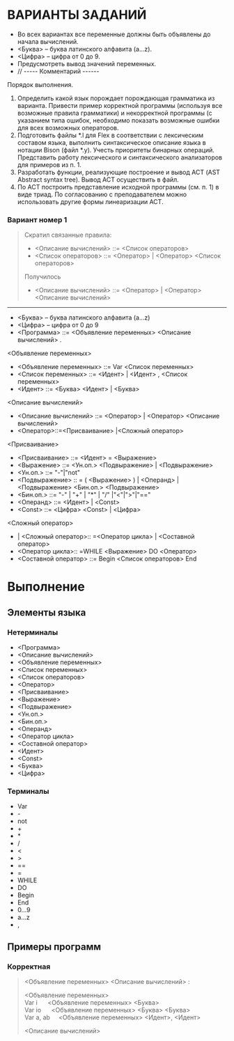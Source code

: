 # ВАРИАНТЫ ЗАДАНИЙ
- Во всех вариантах все переменные должны быть объявлены до начала
вычислений.
- <Буква> – буква латинского алфавита (a...z).
- <Цифра> – цифра от 0 до 9.
- Предусмотреть вывод значений переменных.
- //   ----- Комментарий ------

Порядок выполнения.
1. Определить какой язык порождает 	порождающая грамматика из варианта. Привести пример корректной программы (используя все возможные правила грамматики) и некорректной программы (с указанием типа ошибок, необходимо показать возможные ошибки для всех возможных операторов.
2. Подготовить файлы *.l для Flex в соответствии с лексическим составом языка, выполнить синтаксическое описание языка в нотации Bison (файл *.y). Учесть приоритеты бинарных операций. Представить работу лексического и синтаксического анализаторов для примеров из п. 1.
3. Разработать функции, реализующие построение и вывод АСТ (AST Abstract syntax tree). Вывод АСТ осуществить в файл.
4. По АСТ построить представление исходной программы (см. п. 1) в виде триад. По согласованию с преподавателем можно использовать другие формы линеаризации АСТ.

### Вариант номер 1

> Скратил связанные правила:
> - <Описание вычислений> ::= <Список операторов>
> - <Список операторов> ::= <Оператор> | <Оператор> <Список операторов>
> 
> Получилось
> + <Описание вычислений> ::= <Оператор> | <Оператор> <Описание вычислений>
***
+ <Буква> – буква латинского алфавита (a...z)
+ <Цифра> – цифра от 0 до 9
+ <Программа> ::= <Объявление переменных> <Описание вычислений> .


<Объявление переменных>
+ <Объявление переменных> ::= Var <Список переменных>
+ <Список переменных> ::= <Идент> | <Идент> , <Список переменных>
+ <Идент> ::= <Буква> <Идент> | <Буква>

<Описание вычислений>
+ <Описание вычислений> ::= <Оператор> | <Оператор> <Описание вычислений>
+ <Оператор>::=<Присваивание> |<Сложный оператор>

<Присваивание>
+ <Присваивание> ::= <Идент> = <Выражение>
+ <Выражение> ::= <Ун.оп.> <Подвыражение> | <Подвыражение>
+ <Ун.оп.> ::= "-"|"not"
+ <Подвыражение> :: = ( <Выражение> ) | <Операнд> | <Подвыражение> <Бин.оп.> <Подвыражение>
+ <Бин.оп.> ::= "-" | "+" | "*" | "/" |"<"|">"|"=="
+ <Операнд> ::= <Идент> | \<Const> 
+ \<Const> ::= <Цифра> \<Const> | <Цифра> 

<Сложный оператор>
+ | <Сложный оператор>:: =<Оператор цикла> | <Составной оператор>
+ <Оператор цикла>:: =WHILE <Выражение> DO <Оператор>
+ <Составной оператор> ::= Begin <Список операторов> End

# Выполнение

## Элементы языка

### Нетерминалы
- <Программа>
- <Описание вычислений>
- <Объявление переменных>
- <Список переменных>
- <Список операторов>
- <Оператор>
- <Присваивание>
- <Выражение>
- <Подвыражение>
- <Ун.оп.>
- <Бин.оп.>
- <Операнд>
- <Оператор цикла>
- <Составной оператор>
- <Идент>
- <Сonst>
- <Буква>
- <Цифра>

### Терминалы

- Var
- \-
- not
- \+
- \*
- \/
- <
- \>
- ==
- =
- WHILE
- DO
- Begin
- End
- 0...9
- a...z
- ,

## Примеры программ
### Корректная
> <Объявление переменных> <Описание вычислений> :
> 
> <Объявление переменных> \
> Var i &nbsp;&nbsp;&nbsp;&nbsp; <Объявление переменных> <Буква> \
> Var io &nbsp;&nbsp;&nbsp;&nbsp; <Объявление переменных> <Буква> <Буква> \
> Var a, ab &nbsp;&nbsp;&nbsp;&nbsp;<Объявление переменных> <Идент>, <Идент>
> 
> <Описание вычислений>
> 






